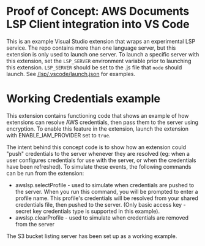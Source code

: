 # Proof of Concept: AWS Documents LSP Client integration into VS Code

This is an example Visual Studio extension that wraps an experimental LSP service. The repo contains more than one language server, but this extension is only used to launch one server. To launch a specific server with this extension, set the `LSP_SERVER` environment variable prior to launching this extension. `LSP_SERVER` should be set to the .js file that `node` should launch. See [/lsp/.vscode/launch.json](/lsp/.vscode/launch.json) for examples.

# Working Credentials example

This extension contains functioning code that shows an example of how extensions can resolve AWS credentials, then pass them to the server using encryption. To enable this feature in the extension, launch the extension with ENABLE_IAM_PROVIDER set to `true`.

The intent behind this concept code is to show how an extension could "push" credentials to the server whenever they are resolved (eg: when a user configures credentials for use with the server, or when the credentials have been refreshed). To simulate these events, the following commands can be run from the extension:

-   awslsp.selectProfile - used to simulate when credentials are pushed to the server. When you run this command, you will be prompted to enter a profile name. This profile's credentials will be resolved from your shared credentials file, then pushed to the server. (Only basic access key - secret key credentials type is supported in this example).
-   awslsp.clearProfile - used to simulate when credentials are removed from the server

The S3 bucket listing server has been set up as a working example.

